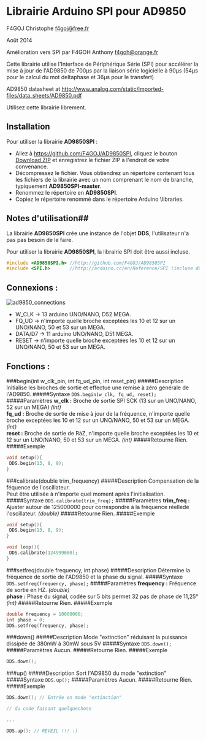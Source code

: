 # Librairie Arduino SPI pour AD9850 #
F4GOJ Christophe f4goj@free.fr

Août 2014

Amélioration vers SPI par F4GOH Anthony f4goh@orange.fr

Cette librairie utilise l'Interface de Périphérique Série (SPI) pour accélérer la mise à jour de l'AD9850 de 700µs par la liaison série logicielle à 90µs (54µs pour le calcul du mot deltaphase et 36µs pour le transfert)

AD9850 datasheet at http://www.analog.com/static/imported-files/data_sheets/AD9850.pdf

Utilisez cette librairie librement.

## Installation ##
Pour utiliser la librairie **AD9850SPI** :
- Allez à https://github.com/F4GOJ/AD9850SPI, cliquez le bouton [Download ZIP](https://github.com/F4GOJ/AD9850SPI/archive/master.zip) et enregistrez le fichier ZIP à l'endroit de votre convenance.
- Décompressez le fichier. Vous obtiendrez un répertoire contenant tous les fichiers de la librairie avec un nom comprenant le nom de branche, typiquement **AD9850SPI-master**.
- Renommez le répertoire en **AD9850SPI**.
- Copiez le répertoire renommé dans le répertoire Arduino \libraries.


## Notes d'utilisation##

La librairie **AD9850SPI** crée une instance de l'objet **DDS**, l'utilisateur n'a pas pas besoin de le faire.

Pour utiliser la librairie **AD9850SPI**, la librairie SPI doit être aussi incluse.

```c++
#include <AD9850SPI.h> //http://github.com/F4GOJ/AD9850SPI
#include <SPI.h>       //http://arduino.cc/en/Reference/SPI (incluse dans l'IDE Arduino)
```
## Connexions : ##

![ad9850_connections](https://raw.githubusercontent.com/F4GOJ/images/master/AD9850_connections.png)

- W_CLK -> 13 arduino UNO/NANO, D52 MEGA.
- FQ_UD -> n'importe quelle broche exceptées les 10 et 12 sur un UNO/NANO, 50 et 53 sur un MEGA.
- DATA/D7 -> 11 arduino UNO/NANO, D51 MEGA.
- RESET -> n'importe quelle broche exceptées les 10 et 12 sur un UNO/NANO, 50 et 53 sur un MEGA.

## Fonctions : ##

###begin(int w_clk_pin, int fq_ud_pin, int reset_pin)
#####Description
Initialise les broches de sortie et effectue une remise à zéro générale de l'AD9850.
#####Syntaxe
`DDS.begin(w_clk, fq_ud, reset);`
#####Paramètres
**w_clk :** Broche de sortie SPI SCK (13 sur un UNO/NANO, 52 sur un MEGA) *(int)*<br>
**fq_ud :** Broche de sortie de mise à jour de la fréquence, n'importe quelle broche exceptées les 10 et 12 sur un UNO/NANO, 50 et 53 sur un MEGA. *(int)*<br>
**reset :** Broche de sortie de RàZ, n'importe quelle broche exceptées les 10 et 12 sur un UNO/NANO, 50 et 53 sur un MEGA. *(int)*
#####Retourne
Rien.
#####Exemple
```c++
void setup(){
 DDS.begin(13, 8, 9);
}
```
###calibrate(double trim_frequency)
#####Description
Compensation de la féquence de l'oscillateur.<br>
Peut être utilisée à n'importe quel moment après l'initialisation.
#####Syntaxe
`DDS.calibrate(trim_freq);`
#####Paramètres
**trim_freq :** Ajuster autour de 125000000 pour correspondre à la fréquence réellede l'oscillateur. *(double)*
#####Retourne
Rien.
#####Exemple
```c++
void setup(){
 DDS.begin(13, 8, 9);
}

void loop(){
 DDS.calibrate(124999000);
}
```
###setfreq(double frequency, int phase)
#####Description
Détermine la fréquence de sortie de l'AD9850 et la phase du signal.
#####Syntaxe
`DDS.setfreq(frequency, phase);`
#####Paramètres
**frequency :** Fréquence de sortie en HZ. *(double)*<br>
**phase :** Phase du signal, codée sur 5 bits permet 32 pas de phase de 11,25° *(int)*
#####Retourne
Rien.
#####Exemple
```c++
double frequency = 10000000;
int phase = 0;
DDS.setfreq(frequency, phase);
```
###down()
#####Description
Mode "extinction" réduisant la puissance dissipée de 380mW à 30mW sous 5V
#####Syntaxe
`DDS.down();`
#####Paramètres
Aucun.
#####Retourne
Rien.
#####Exemple
```c++
DDS.down();
```
###up()
#####Description
Sort l'AD9850 du mode "extinction"
#####Syntaxe
`DDS.up();`
#####Paramètres
Aucun.
#####Retourne
Rien.
#####Exemple
```c++
DDS.down(); // Entrée en mode "extinction"

// du code faisant quelquechose

...

DDS.up(); // REVEIL !!! :)
```
